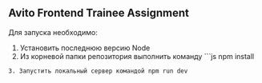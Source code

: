 ## Avito Frontend Trainee Assignment

Для запуска необходимо:
1. Установить последнюю версию Node
2. Из корневой папки репозитория выполнить команду ```js npm install
``` для установки зависимостей
3. Запустить локальный сервер командой npm run dev